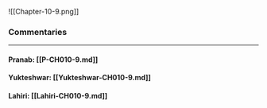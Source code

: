 ![[Chapter-10-9.png]]

### Commentaries

---

#### Pranab: [[P-CH010-9.md]]

#### Yukteshwar: [[Yukteshwar-CH010-9.md]]

#### Lahiri: [[Lahiri-CH010-9.md]]
